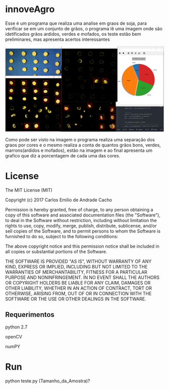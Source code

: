 # innoveAgro

Esse é um programa que realiza uma analise em graos de soja, para verificar se em um conjunto de grãos, o programa lê uma imagem onde são idetificados grãos ardidos, verdes e mofados, os teste estão bem preliminares, mas apresenta acertos interessantes 

<img src="https://raw.githubusercontent.com/carloscacho/innoveAgro/master/results/amalise2.png" alt="imagem de um resultado de uma analise de grãos">

Como pode ser visto na imagem o programa realiza uma separação dos graos por cores e o mesmo realiza a conta de quantos grãos bons, verdes, marrons(ardidos e mofados), estão na imagem e ao final apresenta um grafico que diz a porcentagem de cada uma das cores.
# License

The MIT License (MIT)

Copyright (c) 2017 Carlos Emilio de Andrade Cacho

Permission is hereby granted, free of charge, to any person obtaining a copy of
this software and associated documentation files (the "Software"), to deal in
the Software without restriction, including without limitation the rights to
use, copy, modify, merge, publish, distribute, sublicense, and/or sell copies of
the Software, and to permit persons to whom the Software is furnished to do so,
subject to the following conditions:

The above copyright notice and this permission notice shall be included in all
copies or substantial portions of the Software.

THE SOFTWARE IS PROVIDED "AS IS", WITHOUT WARRANTY OF ANY KIND, EXPRESS OR
IMPLIED, INCLUDING BUT NOT LIMITED TO THE WARRANTIES OF MERCHANTABILITY, FITNESS
FOR A PARTICULAR PURPOSE AND NONINFRINGEMENT. IN NO EVENT SHALL THE AUTHORS OR
COPYRIGHT HOLDERS BE LIABLE FOR ANY CLAIM, DAMAGES OR OTHER LIABILITY, WHETHER
IN AN ACTION OF CONTRACT, TORT OR OTHERWISE, ARISING FROM, OUT OF OR IN
CONNECTION WITH THE SOFTWARE OR THE USE OR OTHER DEALINGS IN THE SOFTWARE.

        
          
## Requerimentos
python 2.7

openCV

numPY


# Run
python teste.py (Tamanho_da_Amostra)? 



